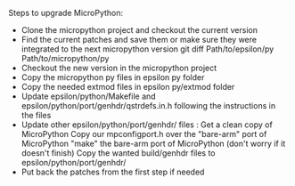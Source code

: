 Steps to upgrade MicroPython:
- Clone the micropython project and checkout the current version
- Find the current patches and save them or make sure they were integrated to the next micropython version
        git diff Path/to/epsilon/py Path/to/micropython/py
- Checkout the new version in the micropython project
- Copy the micropython py files in epsilon py folder
- Copy the needed extmod files in epsilon py/extmod folder
- Update epsilon/python/Makefile and epsilon/python/port/genhdr/qstrdefs.in.h following the instructions in the files
- Update other epsilon/python/port/genhdr/ files :
        Get a clean copy of MicroPython
        Copy our mpconfigport.h over the "bare-arm" port of MicroPython
        "make" the bare-arm port of MicroPython (don't worry if it doesn't finish)
        Copy the wanted build/genhdr files to epsilon/python/port/genhdr/
- Put back the patches from the first step if needed

